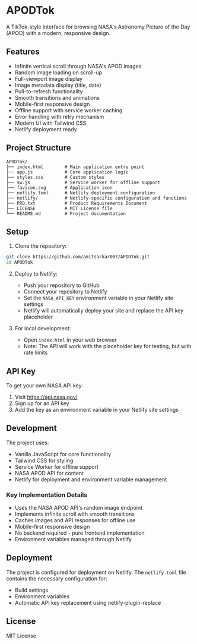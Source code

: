 # APODTok

A TikTok-style interface for browsing NASA's Astronomy Picture of the Day (APOD) with a modern, responsive design.

## Features

- Infinite vertical scroll through NASA's APOD images
- Random image loading on scroll-up
- Full-viewport image display
- Image metadata display (title, date)
- Pull-to-refresh functionality
- Smooth transitions and animations
- Mobile-first responsive design
- Offline support with service worker caching
- Error handling with retry mechanism
- Modern UI with Tailwind CSS
- Netlify deployment ready

## Project Structure

```
APODTok/
├── index.html        # Main application entry point
├── app.js            # Core application logic
├── styles.css        # Custom styles
├── sw.js             # Service worker for offline support
├── favicon.svg       # Application icon
├── netlify.toml      # Netlify deployment configuration
├── netlify/          # Netlify-specific configuration and functions
├── PRD.txt           # Product Requirements Document
├── LICENSE           # MIT License file
└── README.md         # Project documentation
```

## Setup

1. Clone the repository:
```bash
git clone https://github.com/amitsarkar007/APODTok.git
cd APODTok
```

2. Deploy to Netlify:
   - Push your repository to GitHub
   - Connect your repository to Netlify
   - Set the `NASA_API_KEY` environment variable in your Netlify site settings
   - Netlify will automatically deploy your site and replace the API key placeholder

3. For local development:
   - Open `index.html` in your web browser
   - Note: The API will work with the placeholder key for testing, but with rate limits

## API Key

To get your own NASA API key:
1. Visit https://api.nasa.gov/
2. Sign up for an API key
3. Add the key as an environment variable in your Netlify site settings

## Development

The project uses:
- Vanilla JavaScript for core functionality
- Tailwind CSS for styling
- Service Worker for offline support
- NASA APOD API for content
- Netlify for deployment and environment variable management

### Key Implementation Details
- Uses the NASA APOD API's random image endpoint
- Implements infinite scroll with smooth transitions
- Caches images and API responses for offline use
- Mobile-first responsive design
- No backend required - pure frontend implementation
- Environment variables managed through Netlify

## Deployment

The project is configured for deployment on Netlify. The `netlify.toml` file contains the necessary configuration for:
- Build settings
- Environment variables
- Automatic API key replacement using netlify-plugin-replace

## License

MIT License 